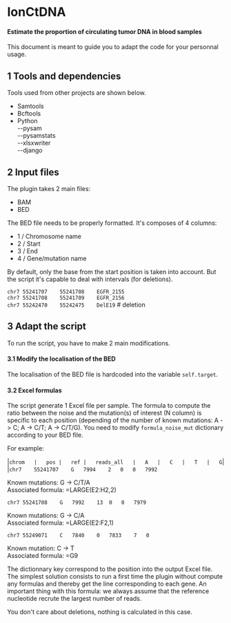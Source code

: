 # IonCtDNA
#### Estimate the proportion of circulating tumor DNA in blood samples

This document is meant to guide you to adapt the code for your personnal usage.

## 1 Tools and dependencies
Tools used from other projects are shown below.

- Samtools
- Bcftools
- Python   
--pysam   
--pysamstats  
--xlsxwriter   
--django   

## 2 Input files
The plugin takes 2 main files:
- BAM
- BED

The BED file needs to be properly formatted. It's composes of 4 columns:
- 1 / Chromosome name
- 2 / Start
- 3 / End
- 4 / Gene/mutation name

By default, only the base from the start position is taken into account. But the script it's capable to deal with intervals (for deletions).

```chr7	55241707	55241708	EGFR_2155```  
```chr7	55241708	55241709	EGFR_2156```  
```chr7	55242470	55242475	DelE19``` # deletion 

## 3 Adapt the script

To run the script, you have to make 2 main modifications.

#### 3.1 Modify the localisation of the BED

The localisation of the BED file is hardcoded into the variable `self.target`.

#### 3.2 Excel formulas

The script generate 1 Excel file per sample. The formula to compute the ratio between the noise and the mutation(s) of interest (N column) is specific to each position (depending of the number of known mutations: A -> C; A -> C/T; A -> C/T/G). You need to modify `formula_noise_mut` dictionary according to your BED file.

For example: 

|```chrom	|   pos |	ref |	reads_all   |	A   |	C   |	T   |	G```|  
|```chr7	55241707	G	7994	2	0	0	7992```

Known  mutations: G -> C/T/A  
Associated formula: =LARGE(E2:H2,2)

```chr7	55241708	G	7992	13	0	0	7979```

Known  mutations: G -> C/A  
Associated formula: =LARGE(E2:F2,1)

```chr7	55249071	C	7840	0	7833	7	0```

Known  mutation: C -> T  
Associated formula: =G9

The dictionnary key correspond to the position into the output Excel file. The simplest solution consists to run a first time the plugin without compute any formulas and thereby get the line corresponding to each gene.
An important thing with this formula: we always assume that the reference nucleotide recrute the largest number of reads.

You don't care about deletions, nothing is calculated in this case.